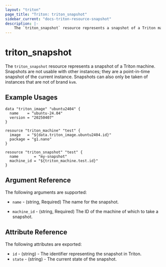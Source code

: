 ```yaml
---
layout: "triton"
page_title: "Triton: triton_snapshot"
sidebar_current: "docs-triton-resource-snapshot"
description: |-
    The `triton_snapshot` resource represents a snapshot of a Triton machine.
---
```


# triton\_snapshot

The `triton_snapshot` resource represents a snapshot of a Triton machine.
Snapshots are not usable with other instances; they are a point-in-time snapshot of the current instance.
Snapshots can also only be taken of instances that are not of brand `kvm`.

## Example Usages

```hcl
data "triton_image" "ubuntu2404" {
  name    = "ubuntu-24.04"
  version = "20250407"
}

resource "triton_machine" "test" {
  image   = "${data.triton_image.ubuntu2404.id}"
  package = "g1.nano"
}

resource "triton_snapshot" "test" {
  name       = "my-snapshot"
  machine_id = "${triton_machine.test.id}"
}
```

## Argument Reference

The following arguments are supported:

* `name` - (string, Required)
    The name for the snapshot.

* `machine_id` - (string, Required)
    The ID of the machine of which to take a snapshot.

## Attribute Reference

The following attributes are exported:

* `id` - (string) - The identifier representing the snapshot in Triton.
* `state` - (string) - The current state of the snapshot.
